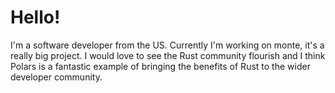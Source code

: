 # Hello!

I'm a software developer from the US. Currently I'm working on monte, it's a really big project. I would love to see the Rust community flourish and I think Polars is a fantastic example of bringing the benefits of Rust to the wider developer community.
